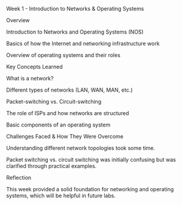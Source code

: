 Week 1 - Introduction to Networks & Operating Systems

Overview

Introduction to Networks and Operating Systems (NOS)

Basics of how the Internet and networking infrastructure work

Overview of operating systems and their roles

Key Concepts Learned

What is a network?

Different types of networks (LAN, WAN, MAN, etc.)

Packet-switching vs. Circuit-switching

The role of ISPs and how networks are structured

Basic components of an operating system

Challenges Faced & How They Were Overcome

Understanding different network topologies took some time.

Packet switching vs. circuit switching was initially confusing but was clarified through practical examples.

Reflection

This week provided a solid foundation for networking and operating systems, which will be helpful in future labs.